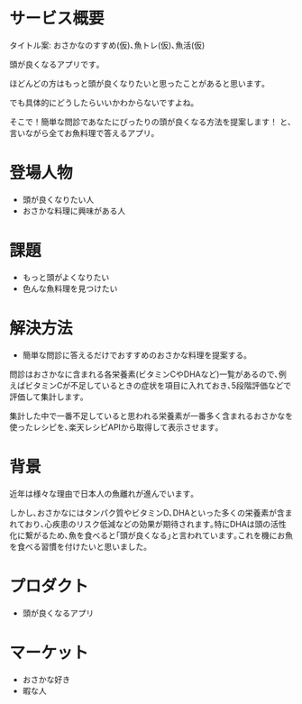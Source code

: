 # サービス概要
タイトル案: おさかなのすすめ(仮)､魚トレ(仮)､魚活(仮)

頭が良くなるアプリです｡

ほどんどの方はもっと頭が良くなりたいと思ったことがあると思います｡

でも具体的にどうしたらいいかわからないですよね｡

そこで！簡単な問診であなたにぴったりの頭が良くなる方法を提案します！
と､言いながら全てお魚料理で答えるアプリ｡


# 登場人物
- 頭が良くなりたい人
- おさかな料理に興味がある人


# 課題
- もっと頭がよくなりたい
- 色んな魚料理を見つけたい

# 解決方法
- 簡単な問診に答えるだけでおすすめのおさかな料理を提案する｡

問診はおさかなに含まれる各栄養素(ビタミンCやDHAなど)一覧があるので､例えばビタミンCが不足しているときの症状を項目に入れておき､5段階評価などで評価して集計します｡

集計した中で一番不足していると思われる栄養素が一番多く含まれるおさかなを使ったレシピを､楽天レシピAPIから取得して表示させます｡

# 背景
近年は様々な理由で日本人の魚離れが進んでいます｡

しかし､おさかなにはタンパク質やビタミンD､DHAといった多くの栄養素が含まれており､心疾患のリスク低減などの効果が期待されます｡特にDHAは頭の活性化に繋がるため､魚を食べると｢頭が良くなる｣と言われています｡これを機にお魚を食べる習慣を付けたいと思いました｡
# プロダクト
- 頭が良くなるアプリ

# マーケット
- おさかな好き
- 暇な人
